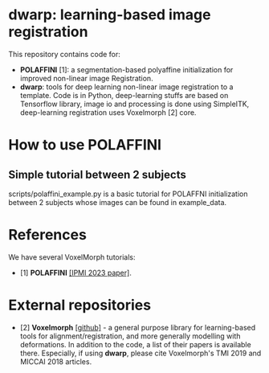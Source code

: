 # dwarp: learning-based image registration

This repository contains code for:
 - **POLAFFINI** [1]: a segmentation-based polyaffine initialization for improved non-linear image Registration. 
 - **dwarp**: tools for deep learning non-linear image registration to a template.
Code is in Python, deep-learning stuffs are based on Tensorflow library, image io and processing is done using SimpleITK, deep-learning registration uses Voxelmorph [2] core.

# How to use POLAFFINI
## Simple tutorial between 2 subjects
scripts/polaffini_example.py is a basic tutorial for POLAFFNI initialization between 2 subjects whose images can be found in example_data. 

# References
We have several VoxelMorph tutorials:
  - [1] **POLAFFINI** [[IPMI 2023 paper]](https://link.springer.com/content/pdf/10.1007/978-3-031-34048-2_47.pdf?pdf=inline%20link).

# External repositories
  - [2] **Voxelmorph** [[github]](https://github.com/voxelmorph/voxelmorph) - a general purpose library for learning-based tools for alignment/registration, and more generally modelling with deformations. In addition to the code, a list of their papers is available there. Especially, if using **dwarp**, please cite Voxelmorph's TMI 2019 and MICCAI 2018 articles.
